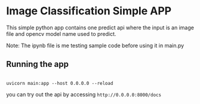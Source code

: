 # Image Classification Simple APP

This simple python app contains one predict api where the input is an image file and opencv model name used to predict.

Note: The ipynb file is me testing sample code before using it in main.py

## Running the app
```pip install -r requirments.txt
```

```uvicorn main:app --host 0.0.0.0 --reload```

you can try out the api by accessing
```http://0.0.0.0:8000/docs```
